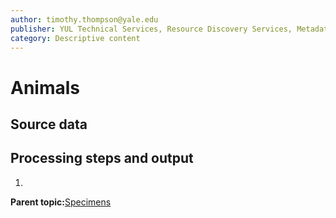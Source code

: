 ```yaml
---
author: timothy.thompson@yale.edu
publisher: YUL Technical Services, Resource Discovery Services, Metadata Services Unit
category: Descriptive content
---
```


# Animals

## Source data

## Processing steps and output

1.  
**Parent topic:**[Specimens](../../concepts/supertypes/specimens.md)

